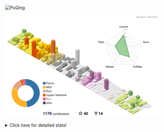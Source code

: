 ![PuQing](https://user-images.githubusercontent.com/27223114/171565019-9a56fae6-b08b-421f-99db-7e830da42371.png)

![](./profile-3d-contrib/profile-season-animate.svg)

<details>
<summary>Click here for detailed stats!</summary>

<!--START_SECTION:waka-->
![Lines of code](https://img.shields.io/badge/From%20Hello%20World%20I%27ve%20Written-1.4%20million%20lines%20of%20code-blue)

**🐱 My GitHub Data** 

> 📦 401.4 kB Used in GitHub's Storage 
 > 
> 🏆 477 Contributions in the Year 2024
 > 
> 🚫 Not Opted to Hire
 > 
> 📜 54 Public Repositories 
 > 
> 🔑 29 Private Repositories 
 > 
**I'm an Early 🐤** 

```text
🌞 Morning                478 commits         ██░░░░░░░░░░░░░░░░░░░░░░░   06.15 % 
🌆 Daytime                3502 commits        ███████████░░░░░░░░░░░░░░   45.09 % 
🌃 Evening                1768 commits        ██████░░░░░░░░░░░░░░░░░░░   22.76 % 
🌙 Night                  2019 commits        ██████░░░░░░░░░░░░░░░░░░░   25.99 % 
```


📊 **This Week I Spent My Time On** 

```text
💬 Programming Languages: 
TypeScript               12 hrs 57 mins      ██████████░░░░░░░░░░░░░░░   40.13 % 
Python                   6 hrs 17 mins       █████░░░░░░░░░░░░░░░░░░░░   19.48 % 
Browsing                 3 hrs 54 mins       ███░░░░░░░░░░░░░░░░░░░░░░   12.11 % 
GitHubing                3 hrs 12 mins       ██░░░░░░░░░░░░░░░░░░░░░░░   09.96 % 
Searching                1 hr 35 mins        █░░░░░░░░░░░░░░░░░░░░░░░░   04.93 % 

🔥 Editors: 
VS Code                  21 hrs 32 mins      █████████████████░░░░░░░░   66.71 % 
Chrome                   10 hrs 35 mins      ████████░░░░░░░░░░░░░░░░░   32.82 % 
fish                     9 mins              ░░░░░░░░░░░░░░░░░░░░░░░░░   00.47 % 

💻 Operating System: 
Windows                  13 hrs 41 mins      ███████████░░░░░░░░░░░░░░   42.43 % 
Mac                      10 hrs 44 mins      ████████░░░░░░░░░░░░░░░░░   33.29 % 
WSL                      6 hrs 9 mins        █████░░░░░░░░░░░░░░░░░░░░   19.09 % 
Linux                    1 hr 40 mins        █░░░░░░░░░░░░░░░░░░░░░░░░   05.19 % 
```


<!--END_SECTION:waka-->
</details>
